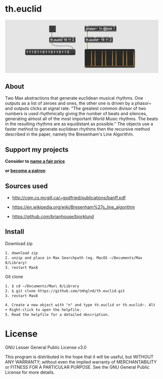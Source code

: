 # th.euclid

![](media/screenshot.png)
## About

Two Max abstractions that generate euclidean musical rhythms. One outputs as a list of zeroes and ones, the other one is driven by a phasor~ and outputs clicks at signal rate. "The greatest common divisor of two numbers is used rhythmically giving the number of beats and silences, generating almost all of the most important World Music rhythms. The beats in the resulting rhythms are as equidistant as possible." The objects use a faster method to generate euclidean rhythms then the recursive method described in the paper, namely the Bresenham's Line Algorithm.

## Support my projects

**Consider to [name a fair price](http://gumroad.com/tmhglnd)**

**or [become a patron](http://patreon.com/timohoogland)**

## Sources used

- http://cgm.cs.mcgill.ca/~godfried/publications/banff.pdf

- https://en.wikipedia.org/wiki/Bresenham%27s_line_algorithm 

- https://github.com/brianhouse/bjorklund

## Install

Download zip
```
1. download zip
2. unzip and place in Max Searchpath (eg. MacOS ~/Documents/Max 8/Library)
3. restart Max8
```
Git clone
```
1. $ cd ~/Documents/Max\ 8/Library
2. $ git clone https://github.com/tmhglnd/th.euclid.git
3. restart Max8
```
```
4. Create a new object with "n" and type th.euclid or th.euclid~. Alt + Right-click to open the helpfile.
5. Read the helpfile for a detailed description.
```

# License

GNU Lesser General Public License v3.0

This program is distributed in the hope that it will be useful,
but WITHOUT ANY WARRANTY; without even the implied warranty of
MERCHANTABILITY or FITNESS FOR A PARTICULAR PURPOSE. See the
GNU General Public License for more details.